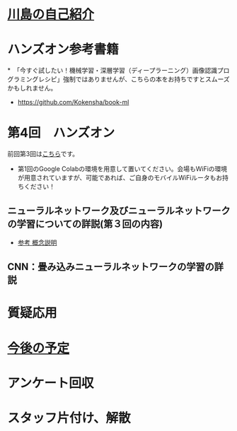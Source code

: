 # [川島の自己紹介](kawashimaken_introduction.md)

# ハンズオン参考書籍 

*　「今すぐ試したい！機械学習・深層学習（ディープラーニング）画像認識プログラミングレシピ」強制ではありませんが、こちらの本をお持ちですとスムーズかもしれません。

* https://github.com/Kokensha/book-ml

# 第4回　ハンズオン

前回第3回は[こちら](handson03.md)です。

* 第1回のGoogle Colabの環境を用意して置いてください。会場もWiFiの環境が用意されていますが、可能であれば、ご自身のモバイルWiFiルータもお持ちください！

## ニューラルネットワーク及びニューラルネットワークの学習についての詳説(第３回の内容)

* [参考 概念説明](./../04_artificial_neural_network.md)

## CNN：畳み込みニューラルネットワークの学習の詳説


# 質疑応用

# [今後の予定](handson_plan.md)

# アンケート回収

# スタッフ片付け、解散
